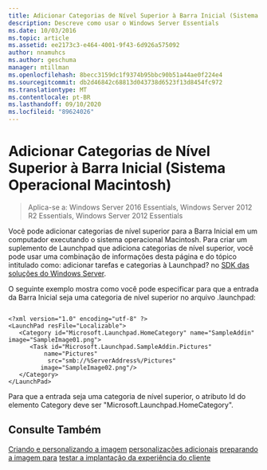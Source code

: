 ```yaml
---
title: Adicionar Categorias de Nível Superior à Barra Inicial (Sistema Operacional Macintosh)
description: Descreve como usar o Windows Server Essentials
ms.date: 10/03/2016
ms.topic: article
ms.assetid: ee2173c3-e464-4001-9f43-6d926a575092
author: nnamuhcs
ms.author: geschuma
manager: mtillman
ms.openlocfilehash: 8becc3159dc1f9374b95bbc90b51a44ae0f224e4
ms.sourcegitcommit: db2d46842c68813d043738d6523f13d8454fc972
ms.translationtype: MT
ms.contentlocale: pt-BR
ms.lasthandoff: 09/10/2020
ms.locfileid: "89624026"
---
```

# <a name="add-top-level-categories-to-the-launchpad-macintosh-operating-system"></a>Adicionar Categorias de Nível Superior à Barra Inicial (Sistema Operacional Macintosh)

>Aplica-se a: Windows Server 2016 Essentials, Windows Server 2012 R2 Essentials, Windows Server 2012 Essentials

Você pode adicionar categorias de nível superior para a Barra Inicial em um computador executando o sistema operacional Macintosh. Para criar um suplemento de Launchpad que adiciona categorias de nível superior, você pode usar uma combinação de informações desta página e do tópico intitulado como: adicionar tarefas e categorias à Launchpad? no [SDK das soluções do Windows Server](https://go.microsoft.com/fwlink/?LinkID=248648).

 O seguinte exemplo mostra como você pode especificar para que a entrada da Barra Inicial seja uma categoria de nível superior no arquivo .launchpad:

```

<?xml version="1.0" encoding="utf-8" ?>
<LaunchPad resFile="Localizable">
   <Category id="Microsoft.Launchpad.HomeCategory" name="SampleAddin"  image="SampleImage01.png">
      <Task id="Microsoft.Launchpad.SampleAddin.Pictures"
          name="Pictures"
           src="smb://%ServerAddress%/Pictures"
         image="SampleImage02.png"/>
   </Category>
</LaunchPad>
```

 Para que a entrada seja uma categoria de nível superior, o atributo Id do elemento Category deve ser "Microsoft.Launchpad.HomeCategory".

## <a name="see-also"></a>Consulte Também
 [Criando e personalizando a imagem](Creating-and-Customizing-the-Image.md) [personalizações adicionais](Additional-Customizations.md) [preparando a imagem para](Preparing-the-Image-for-Deployment.md) [testar a implantação da experiência do cliente](Testing-the-Customer-Experience.md)